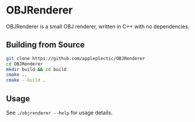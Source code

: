 # OBJRenderer
OBJRenderer is a small OBJ renderer, written in C++ with no dependencies.

## Building from Source
```bash
git clone https://github.com/appleplectic/OBJRenderer
cd OBJRenderer
mkdir build && cd build
cmake ..
cmake --build .
```

## Usage
See `./objrenderer --help` for usage details.